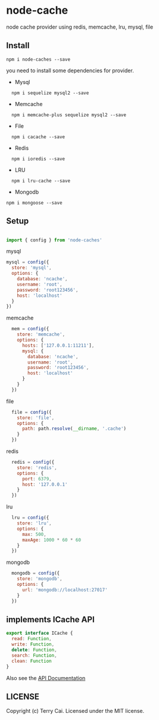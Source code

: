 # node-cache
node cache provider using redis, memcache, lru, mysql, file


## Install

```
npm i node-caches --save

```

you need to install some dependencies for provider.

- Mysql
```
  npm i sequelize mysql2 --save
```
- Memcache
```
  npm i memcache-plus sequelize mysql2 --save
```
- File 
```
  npm i cacache --save 
```
- Redis
```
  npm i ioredis --save  
```
- LRU
```
  npm i lru-cache --save
```
- Mongodb
```
npm i mongoose --save

```

## Setup

```js

import { config } from 'node-caches'

```

mysql

```js
mysql = config({
  store: 'mysql',
  options: {
    database: 'ncache',
    username: 'root',
    password: 'root123456',
    host: 'localhost'
  }
})

```

memcache

```js
  mem = config({
    store: 'memcache',
    options: {
      hosts: ['127.0.0.1:11211'],
      mysql: {
        database: 'ncache',
        username: 'root',
        password: 'root123456',
        host: 'localhost'
      }
    }
  })

```

file

```js
  file = config({
    store: 'file',
    options: {
      path: path.resolve(__dirname, '.cache')
    }
  })
```

redis

```js
  redis = config({
    store: 'redis',
    options: {
      port: 6379,
      host: '127.0.0.1'
    }
  })
```

lru

```js
  lru = config({
    store: 'lru',
    options: {
      max: 500,
      maxAge: 1000 * 60 * 60
    }
  })
```

mongodb

```js
  mongodb = config({
    store: 'mongodb',
    options: {
      url: 'mongodb://localhost:27017'
    }
  })
```

## implements ICache API

```js
export interface ICache {
  read: Function,
  write: Function,
  delete: Function,
  search: Function,
  clean: Function
}
```

Also see the [API Documentation](API.md)






## LICENSE

Copyright (c) Terry Cai. Licensed under the MIT license.









